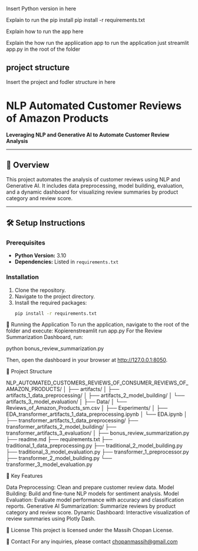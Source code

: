 Insert Python version in here

Explain to run the pip install
pip install -r requirements.txt

Explain how to run the app here


Explain the how run the appliication app
to run the application just
streamlit app.py in the root of the folder


## project structure
Insert the project and fodler structure in here


# NLP Automated Customer Reviews of Amazon Products

**Leveraging NLP and Generative AI to Automate Customer Review Analysis**

---

## 📌 Overview

This project automates the analysis of customer reviews using NLP and Generative AI. It includes data preprocessing, model building, evaluation, and a dynamic dashboard for visualizing review summaries by product category and review score.

---

## 🛠️ Setup Instructions

### Prerequisites
- **Python Version:** 3.10
- **Dependencies:** Listed in `requirements.txt`

### Installation
1. Clone the repository.
2. Navigate to the project directory.
3. Install the required packages:
   ```bash
   pip install -r requirements.txt

🚀 Running the Application
To run the application, navigate to the root of the folder and execute:
 Kopierenstreamlit run app.py
For the Review Summarization Dashboard, run:

python bonus_review_summarization.py


Then, open the dashboard in your browser at http://127.0.0.1:8050.

📂 Project Structure

NLP_AUTOMATED_CUSTOMERS_REVIEWS_OF_CONSUMER_REVIEWS_OF_AMAZON_PRODUCTS/
│
├── artifacts/
│   ├── artifacts_1_data_preprocessing/
│   ├── artifacts_2_model_building/
│   └── artifacts_3_model_evaluation/
│
├── Data/
│   └── Reviews_of_Amazon_Products_sm.csv
│
├── Experiments/
│   ├── EDA_transformer_artifacts_1_data_preprocessing.ipynb
│   └── EDA.ipynb
│
├── transformer_artifacts_1_data_preprocessing/
├── transformer_artifacts_2_model_building/
├── transformer_artifacts_3_evaluation/
│
├── bonus_review_summarization.py
├── readme.md
├── requirements.txt
├── traditional_1_data_preprocessing.py
├── traditional_2_model_building.py
├── traditional_3_model_evaluation.py
├── transformer_1_preprocessor.py
├── transformer_2_model_building.py
└── transformer_3_model_evaluation.py

🎯 Key Features

Data Preprocessing: Clean and prepare customer review data.
Model Building: Build and fine-tune NLP models for sentiment analysis.
Model Evaluation: Evaluate model performance with accuracy and classification reports.
Generative AI Summarization: Summarize reviews by product category and review score.
Dynamic Dashboard: Interactive visualization of review summaries using Plotly Dash.


📝 License
This project is licensed under the Massih Chopan License.

📧 Contact
For any inquiries, please contact chopanmassih@gmail.com
